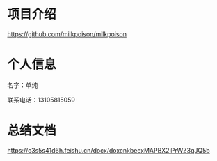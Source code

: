 # 项目介绍

https://github.com/milkpoison/milkpoison

# 个人信息

名字：单纯

联系电话：13105815059

# 总结文档

https://c3s5s41d6h.feishu.cn/docx/doxcnkbeexMAPBX2iPrWZ3qJQ5b
